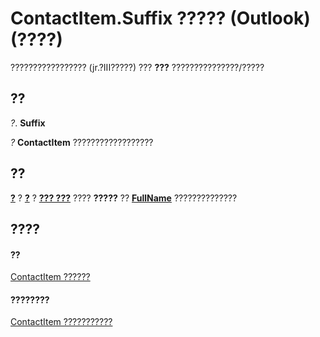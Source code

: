 
# ContactItem.Suffix ????? (Outlook)(????)

????????????????? (jr.?III?????) ??? **???** ???????????????/?????


## ??

 _?_. **Suffix**

 _?_ **ContactItem** ??????????????????


## ??

 **[?](430682f6-a230-887b-404b-a71989121fa2.md)** ? **[?](403b5e5a-037b-cf21-efc2-2bd2a80c3789.md)** ? **[??? ???](07e0c9b1-1093-2f8a-3b89-ba8570b2bdf5.md)** ???? **?????** ?? **[FullName](3036dc57-31fb-45ad-f51e-49336206581d.md)** ??????????????


## ????


#### ??


[ContactItem ??????](8e32093c-a678-f1fd-3f35-c2d8994d166f.md)
#### ????????


[ContactItem ???????????](http://msdn.microsoft.com/library/a8b13369-4c87-02aa-e62a-1f3067e559fa%28Office.15%29.aspx)
